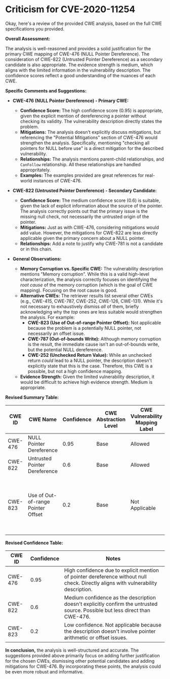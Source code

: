 # Criticism for CVE-2020-11254

Okay, here's a review of the provided CWE analysis, based on the full CWE specifications you provided.

**Overall Assessment:**

The analysis is well-reasoned and provides a solid justification for the primary CWE mapping of CWE-476 (NULL Pointer Dereference). The consideration of CWE-822 (Untrusted Pointer Dereference) as a secondary candidate is also appropriate. The evidence strength is medium, which aligns with the limited information in the vulnerability description. The confidence scores reflect a good understanding of the nuances of each CWE.

**Specific Comments and Suggestions:**

*   **CWE-476 (NULL Pointer Dereference) - Primary CWE:**
    *   **Confidence Score:** The high confidence score (0.95) is appropriate, given the explicit mention of dereferencing a pointer without checking its validity. The vulnerability description directly states the problem.
    *   **Mitigations:** The analysis doesn't explicitly discuss mitigations, but referencing the "Potential Mitigations" section of CWE-476 would strengthen the analysis.  Specifically, mentioning "checking all pointers for NULL before use" is a direct mitigation for the described vulnerability.
    *   **Relationships:** The analysis mentions parent-child relationships, and `CanFollow` relationship. All these relationships are handled appropritately.
    *   **Examples:** The examples provided are great references for real-world instances of CWE-476.

*   **CWE-822 (Untrusted Pointer Dereference) - Secondary Candidate:**
    *   **Confidence Score:** The medium confidence score (0.6) is suitable, given the lack of explicit information about the source of the pointer.  The analysis correctly points out that the primary issue is the missing null check, not necessarily the untrusted origin of the pointer.
    *   **Mitigations:** Just as with CWE-476, considering mitigations would add value. However, the mitigations for CWE-822 are less directly applicable given the primary concern about a NULL pointer.
    *   **Relationships:** Add a note to justify why CWE-781 is not a candidate or in this chain.

*   **General Observations:**
    *   **Memory Corruption vs. Specific CWE:** The vulnerability description mentions "Memory corruption". While this is a valid high-level characterization, the analysis correctly focuses on identifying the *root cause* of the memory corruption (which is the goal of CWE mapping). Focusing on the root cause is good.
    *   **Alternative CWEs:** The retriever results list several other CWEs (e.g., CWE-415, CWE-787, CWE-252, CWE-126, CWE-131). While it's not necessary to exhaustively dismiss *all* of them, briefly acknowledging why the *top* ones are less suitable would strengthen the analysis. For example:
        *   **CWE-823 (Use of Out-of-range Pointer Offset):** Not applicable because the problem is a potentially NULL pointer, not necessarily an offset issue.
        *   **CWE-787 (Out-of-bounds Write):** Although memory corruption is the result, the immediate cause isn't an out-of-bounds write, but the potential NULL dereference.
        *   **CWE-252 (Unchecked Return Value):** While an unchecked return *could* lead to a NULL pointer, the description doesn't explicitly state that this is the case. Therefore, this CWE is a possible, but not a high confidence mapping.
    *   **Evidence Strength:** Given the limited vulnerability description, it would be difficult to achieve high evidence strength. Medium is appropriate.

**Revised Summary Table:**

| CWE ID | CWE Name | Confidence | CWE Abstraction Level | CWE Vulnerability Mapping Label | CWE-Vulnerability Mapping Notes |
|---|---|---|---|---|---|
| CWE-476 | NULL Pointer Dereference | 0.95 | Base | Allowed | Primary CWE |
| CWE-822 | Untrusted Pointer Dereference | 0.6 | Base | Allowed | Secondary Candidate |
| CWE-823 | Use of Out-of-range Pointer Offset | 0.2 | Base | Not Applicable | Pointer offset not applicable because the description doesn't involve pointer arithmetic. |

**Revised Confidence Table:**

| CWE ID | Confidence | Notes |
|---|---|---|
| CWE-476 | 0.95 | High confidence due to explicit mention of pointer dereference without null check.  Directly aligns with vulnerability description. |
| CWE-822 | 0.6 | Medium confidence as the description doesn't explicitly confirm the untrusted source.  Possible but less direct than CWE-476. |
| CWE-823 | 0.2 | Low confidence. Not applicable because the description doesn't involve pointer arithmetic or offset issues. |

**In conclusion,** the analysis is well-structured and accurate. The suggestions provided above primarily focus on adding further justification for the chosen CWEs, dismissing other potential candidates and adding mitigations for CWE-476. By incorporating these points, the analysis could be even more robust and informative.